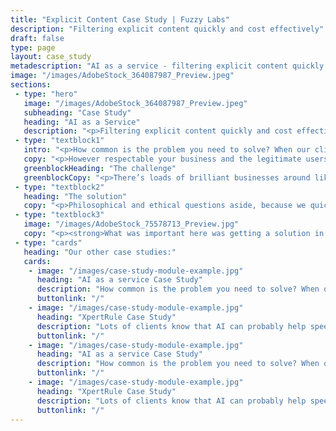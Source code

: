 ```yaml
---
title: "Explicit Content Case Study | Fuzzy Labs"
description: "Filtering explicit content quickly and cost effectively"
draft: false
type: page
layout: case_study
metadescription: "AI as a service - filtering explicit content quickly and cost effectively"
image: "/images/AdobeStock_364087987_Preview.jpeg"
sections:
 - type: "hero"
   image: "/images/AdobeStock_364087987_Preview.jpeg"
   subheading: "Case Study"
   heading: "AI as a Service"
   description: "<p>Filtering explicit content quickly and cost effectively</p>"
 - type: "textblock1"
   intro: "<p>How common is the problem you need to solve? When our client came to us asking for help filtering out inappropriate adult content from their site, we were pretty confident they weren’t the first to need this tech.</p>"
   copy: "<p>However respectable your business and the legitimate users of your website or service are, if it involves uploading content then this always introduces an element of risk. Let’s assume that 99% of people out there would use your functionality exactly as you intend. It’s just that 1% who try to upload pictures of naked ladies for lolz you’ve got to worry about. It’s been the same since the dawn of time, or at the very least, the dawn of the internet. Or social media.</p><p>Solving common problems is easy, when you know where to start. That’s where we come in. By using Microsoft Azure Cognitive Services, we were able to provide an ‘AI as a service’ (or ‘AIaaS’) solution for our client in just three days.</p><p>The big-hitters in cloud services like Google, Amazon and Microsoft have already spent ages solving problems like these. Setting up a pre-trained AI integration meant our client got all the benefit of this tech, but without the years of development, or billion-dollar price tag. And no more nudes. Win!</p>"
   greenblockHeading: "The challenge"
   greenblockCopy: "<p>There’s loads of brilliant businesses around like the one we helped, which provide really clever services for users online. The problems arise when you consider that not all ‘users’ will ‘use’ a service or product in the way it is intended, especially where content and imagery are concerned – think of the last social media platform you visited, and how hard they must have to work (or not!) to police their user generated content. Tricky, right?</p><p>You might think on the surface that our client’s problem was ‘How can we stop people uploading adult content to our site?’. You’d be right. However, there’s other underlying problems too, which also need asking first. (And answering. Obviously). For example:</p><ul class='arrow-list arrow-list--white'><li><strong>What actually constitutes ‘adult content’? Who decides, and how?</strong></li><li><strong>How to avoid any filter being too heavy handed, impeding legitimate site users?</strong></li><li><strong>Should there be a human in the loop? Is live moderation by an actual person required?</strong></li><li><strong>For content which IS graded unsuitable, should further action be taken, and if so, what, and how? i.e. Is it automated? Or by a real person?</strong></li></ul><p>Not all adult content is created equal, unfortunately. There’s ‘unsuitable’ and then there’s ‘actually illegal’, which also poses the moral question of whether sites should have a duty to report the illegal activity a content filter catches, although that’s perhaps a whole other blog for a different day…</p>"
 - type: "textblock2"
   heading: "The solution"
   copy: "<p>Philosophical and ethical questions aside, because we quickly understood how our client’s existing systems operated, we were able to identify and integrate the right AIaaS tool to filter any explicit content, which in this case was Microsoft Azure Cognitive Services. It involved machine assisted moderation, as well as human-in-the-loop processes.</p><p>The system used two separate metrics to ‘grade’ images, with the combination of both yielding a score as a percentage. From this, thresholds could be set for automatic exclusion – (e.g. anything with a score above 90% would almost certainly be the bad stuff) or queued into a workflow for review by a moderator team.</p>"
 - type: "textblock3"
   image: "/images/AdobeStock_75578713_Preview.jpg"
   copy: "<p><strong>What was important here was getting a solution in place quickly (for obvious reasons).</strong></p><p>We’ve written before about how AI can be used at different levels, depending on quite how particular your problem is. In this case – and for other common problems – rather than spending hours trying to re-do on a smaller budget what the big guns like Microsoft have already achieved, an easy access, pre-trained AI solution was the best bet.</p><p>Of course, knowing this is half the battle. Because at Fuzzy Labs we also work on much more bespoke applications of AI - using Machine Learning as a service (MLaaS) for example, using datasets to train custom algorithms rather than off-the-shelf solutions - we knew AIaaS was the best way to get the problem solved quickly, and within the client’s budget. The explicit content filter did the job right, with a minimum of fuss, and without compromising the final site experience.</p><p>Our client got big AI functionality with a low barrier to entry, and frankly, that’s what we’re all about.</p>"
 - type: "cards"
   heading: "Our other case studies:"
   cards:
    - image: "/images/case-study-module-example.jpg"
      heading: "AI as a service Case Study"
      description: "How common is the problem you need to solve? When our client came to us asking for help filtering out inappropriate adult content from their site, we were pretty confident they weren’t the first to need this tech."
      buttonlink: "/"
    - image: "/images/case-study-module-example.jpg"
      heading: "XpertRule Case Study"
      description: "Lots of clients know that AI can probably help speed up processes, but aren’t sure what is possible, or how to start. We were able to build proof of concept, to help them show how robotic process automation (RPA) could be used to improve efficiency for local government."
      buttonlink: "/"
    - image: "/images/case-study-module-example.jpg"
      heading: "AI as a service Case Study"
      description: "How common is the problem you need to solve? When our client came to us asking for help filtering out inappropriate adult content from their site, we were pretty confident they weren’t the first to need this tech."
      buttonlink: "/"
    - image: "/images/case-study-module-example.jpg"
      heading: "XpertRule Case Study"
      description: "Lots of clients know that AI can probably help speed up processes, but aren’t sure what is possible, or how to start. We were able to build proof of concept, to help them show how robotic process automation (RPA) could be used to improve efficiency for local government."
      buttonlink: "/"
---
```

